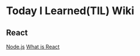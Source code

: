# Today I Learned(TIL) Wiki

## React

[Node.js](https://github.com/SunnyIndustry/TIL/blob/main/React/node.js.md)
[What is React](https://github.com/SunnyIndustry/TIL/blob/main/React/What%20is%20React%3F.md)

















    

